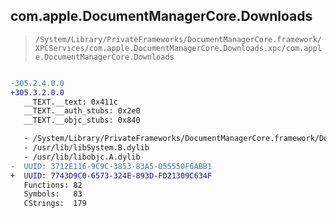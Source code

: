 ## com.apple.DocumentManagerCore.Downloads

> `/System/Library/PrivateFrameworks/DocumentManagerCore.framework/XPCServices/com.apple.DocumentManagerCore.Downloads.xpc/com.apple.DocumentManagerCore.Downloads`

```diff

-305.2.4.0.0
+305.3.2.0.0
   __TEXT.__text: 0x411c
   __TEXT.__auth_stubs: 0x2e0
   __TEXT.__objc_stubs: 0x840

   - /System/Library/PrivateFrameworks/DocumentManagerCore.framework/DocumentManagerCore
   - /usr/lib/libSystem.B.dylib
   - /usr/lib/libobjc.A.dylib
-  UUID: 3712E116-9C9C-3853-83A5-055550F6ABB1
+  UUID: 7743D9C0-6573-324E-893D-FD21309C634F
   Functions: 82
   Symbols:   83
   CStrings:  179

```
